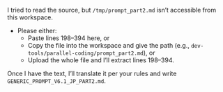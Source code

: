 I tried to read the source, but `/tmp/prompt_part2.md` isn’t accessible from this workspace.

- Please either:
  - Paste lines 198–394 here, or
  - Copy the file into the workspace and give the path (e.g., `dev-tools/parallel-coding/prompt_part2.md`), or
  - Upload the whole file and I’ll extract lines 198–394.

Once I have the text, I’ll translate it per your rules and write `GENERIC_PROMPT_V6.1_JP_PART2.md`.